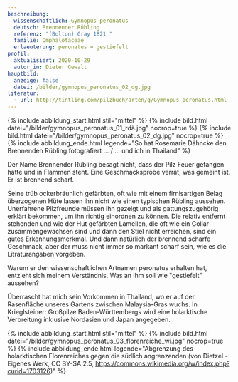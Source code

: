 ```yaml
---
beschreibung:
  wissenschaftlich: Gymnopus peronatus
  deutsch: Brennender Rübling
  referenz: "(Bolton) Gray 1821 "
  familie: Omphalotaceae
  erlaeuterung: peronatus = gestiefelt
profil:
  aktualisiert: 2020-10-29
  autor_in: Dieter Gewalt
hauptbild:
  anzeige: false
  datei: /bilder/gymnopus_peronatus_02_dg.jpg
literatur:
  - url: http://tintling.com/pilzbuch/arten/g/Gymnopus_peronatus.html
---
```

{% include abbildung_start.html stil="mittel" %}
{% include bild.html datei="/bilder/gymnopus_peronatus_01_rdä.jpg" nocrop=true %}
{% include bild.html datei="/bilder/gymnopus_peronatus_02_dg.jpg" nocrop=true %}
{% include abbildung_ende.html legende="So hat Rosemarie Dähncke den Brennenden Rübling fotografiert   ... / ... und ich in Thailand" %}

Der Name Brennender Rübling besagt nicht, dass der Pilz Feuer gefangen hätte und in Flammen steht. Eine Geschmacksprobe verrät, was gemeint ist. Er ist brennend scharf.

Seine trüb ockerbräunlich gefärbten, oft wie mit einem firnisartigen Belag überzogenen Hüte lassen ihn nicht wie einen typischen Rübling aussehen. Unerfahrene Pilzfreunde müssen ihn gezeigt und als gattungszugehörig erklärt bekommen, um ihn richtig einordnen zu können. Die relativ entfernt stehenden und wie der Hut gefärbten Lamellen, die oft wie ein Collar zusammengewachsen sind und dann den Stiel nicht erreichen, sind ein gutes Erkennungsmerkmal. Und dann natürlich der brennend scharfe Geschmack, aber der muss nicht immer so markant scharf sein, wie es die Litraturangaben vorgeben.

Warum er den wissenschaftlichen Artnamen peronatus erhalten hat, entzieht sich meinem Verständnis. Was an ihm soll wie "gestiefelt" aussehen?

Überrascht hat mich sein Vorkommen in Thailand, wo er auf der Rasenfläche unseres Gartens zwischen Malaysia-Gras wuchs. In Krieglsteiner: Großpilze Baden-Württembergs wird eine holarktische Verbreitung inklusive Nordasien und Japan angegeben.

{% include abbildung_start.html stil="mittel" %}
{% include bild.html datei="/bilder/gymnopus_peronatus_03_florenreiche_wi.jpg" nocrop=true %}
{% include abbildung_ende.html legende="Abgrenzung des holarktischen Florenreiches gegen die südlich angrenzenden (von Dietzel - Eigenes Werk, CC BY-SA 2.5, https://commons.wikimedia.org/w/index.php?curid=1703126)" %}